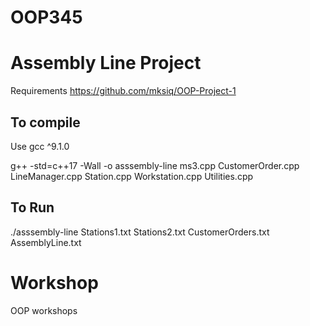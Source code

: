 # OOP345

# Assembly Line Project

Requirements
https://github.com/mksiq/OOP-Project-1

## To compile
Use gcc ^9.1.0

g++ -std=c++17 -Wall -o asssembly-line ms3.cpp CustomerOrder.cpp LineManager.cpp Station.cpp Workstation.cpp Utilities.cpp

## To Run
./asssembly-line Stations1.txt Stations2.txt CustomerOrders.txt AssemblyLine.txt

# Workshop

OOP workshops
